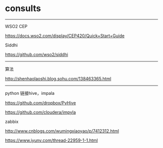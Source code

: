 # consults
-----------------------------------------------
WSO2 CEP

https://docs.wso2.com/display/CEP420/Quick+Start+Guide

Siddhi

https://github.com/wso2/siddhi




-----------------------------------------------
算法

http://shenhaolaoshi.blog.sohu.com/138463365.html



-----------------------------------------------
python 链接hive，impala

https://github.com/dropbox/PyHive

https://github.com/cloudera/impyla


zabbix

http://www.cnblogs.com/wumingxiaoyao/p/7412312.html

https://www.iyunv.com/thread-22959-1-1.html
